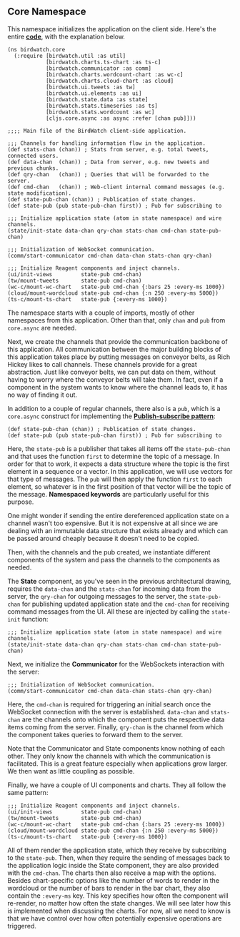 ## Core Namespace

This namespace initializes the application on the client side. Here's the entire **[code](https://github.com/matthiasn/BirdWatch/blob/d88d191ccad1c921a7fa318ef23e10508d725182/Clojure-Websockets/MainApp/src/cljs/birdwatch/core.cljs)**, with the explanation below.

~~~
(ns birdwatch.core
  (:require [birdwatch.util :as util]
            [birdwatch.charts.ts-chart :as ts-c]
            [birdwatch.communicator :as comm]
            [birdwatch.charts.wordcount-chart :as wc-c]
            [birdwatch.charts.cloud-chart :as cloud]
            [birdwatch.ui.tweets :as tw]
            [birdwatch.ui.elements :as ui]
            [birdwatch.state.data :as state]
            [birdwatch.stats.timeseries :as ts]
            [birdwatch.stats.wordcount :as wc]
            [cljs.core.async :as async :refer [chan pub]]))

;;;; Main file of the BirdWatch client-side application.

;;; Channels for handling information flow in the application.
(def stats-chan (chan)) ; Stats from server, e.g. total tweets, connected users.
(def data-chan  (chan)) ; Data from server, e.g. new tweets and previous chunks.
(def qry-chan   (chan)) ; Queries that will be forwarded to the server.
(def cmd-chan   (chan)) ; Web-client internal command messages (e.g. state modification).
(def state-pub-chan (chan)) ; Publication of state changes.
(def state-pub (pub state-pub-chan first)) ; Pub for subscribing to

;;; Initialize application state (atom in state namespace) and wire channels.
(state/init-state data-chan qry-chan stats-chan cmd-chan state-pub-chan)

;;; Initialization of WebSocket communication.
(comm/start-communicator cmd-chan data-chan stats-chan qry-chan)

;;; Initialize Reagent components and inject channels.
(ui/init-views         state-pub cmd-chan)
(tw/mount-tweets       state-pub cmd-chan)
(wc-c/mount-wc-chart   state-pub cmd-chan {:bars 25 :every-ms 1000})
(cloud/mount-wordcloud state-pub cmd-chan {:n 250 :every-ms 5000})
(ts-c/mount-ts-chart   state-pub {:every-ms 1000})
~~~

The namespace starts with a couple of imports, mostly of other namespaces from this application. Other than that, only ````chan```` and ````pub```` from ````core.async```` are needed.

Next, we create the channels that provide the communication backbone of this application. All communication between the major building blocks of this application takes place by putting messages on conveyor belts, as Rich Hickey likes to call channels. These channels provide for a great abstraction. Just like conveyor belts, we can put data on them, without having to worry where the conveyor belts will take them. In fact, even if a component in the system wants to know where the channel leads to, it has no way of finding it out.

In addition to a couple of regular channels, there also is a ````pub````, which is a ````core.async```` construct for implementing the **[Publish-subscribe pattern](http://en.wikipedia.org/wiki/Publish–subscribe_pattern)**:

~~~
(def state-pub-chan (chan)) ; Publication of state changes.
(def state-pub (pub state-pub-chan first)) ; Pub for subscribing to
~~~

Here, the ````state-pub```` is a publisher that takes all items off the ````state-pub-chan```` and that uses the function ````first```` to determine the topic of a message. In order for that to work, it expects a data structure where the topic is the first element in a sequence or a vector. In this application, we will use vectors for that type of messages. The ````pub```` will then apply the function ````first```` to each element, so whatever is in the first position of that vector will be the topic of the message. **Namespaced keywords** are particularly useful for this purpose.

One might wonder if sending the entire dereferenced application state on a channel wasn't too expensive. But it is not expensive at all since we are dealing with an immutable data structure that exists already and which can be passed around cheaply because it doesn't need to be copied.

Then, with the channels and the pub created, we instantiate different components of the system and pass the channels to the components as needed. 

The **State** component, as you've seen in the previous architectural drawing, requires the ````data-chan```` and the ````stats-chan```` for incoming data from the server, the ````qry-chan```` for outgoing messages to the server, the ````state-pub-chan```` for publishing updated application state and the ````cmd-chan```` for receiving command messages from the UI. All these are injected by calling the ````state-init```` function:

~~~
;;; Initialize application state (atom in state namespace) and wire channels.
(state/init-state data-chan qry-chan stats-chan cmd-chan state-pub-chan)
~~~

Next, we initialize the **Communicator** for the WebSockets interaction with the server:

~~~
;;; Initialization of WebSocket communication.
(comm/start-communicator cmd-chan data-chan stats-chan qry-chan)
~~~

Here, the ````cmd-chan```` is required for triggering an initial search once the WebSocket connection with the server is established. ````data-chan```` and ````stats-chan```` are the channels onto which the component puts the respective data items coming from the server. Finally, ````qry-chan```` is the channel from which the component takes queries to forward them to the server.

Note that the Communicator and State components know nothing of each other. They only know the channels with which the communication is facilitated. This is a great feature especially when applications grow larger. We then want as little coupling as possible.

Finally, we have a couple of UI components and charts. They all follow the same pattern:

~~~
;;; Initialize Reagent components and inject channels.
(ui/init-views         state-pub cmd-chan)
(tw/mount-tweets       state-pub cmd-chan)
(wc-c/mount-wc-chart   state-pub cmd-chan {:bars 25 :every-ms 1000})
(cloud/mount-wordcloud state-pub cmd-chan {:n 250 :every-ms 5000})
(ts-c/mount-ts-chart   state-pub {:every-ms 1000})
~~~

All of them render the application state, which they receive by subscribing to the ````state-pub````. Then, when they require the sending of messages back to the application logic inside the State component, they are also provided with the ````cmd-chan````. The charts then also receive a map with the options. Besides chart-specific options like the number of words to render in the wordcloud or the number of bars to render in the bar chart, they also contain the ````:every-ms```` key. This key specifies how often the component will re-render, no matter how often the state changes. We will see later how this is implemented when discussing the charts. For now, all we need to know is that we have control over how often potentially expensive operations are triggered.

